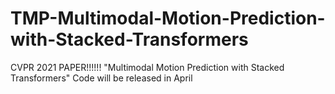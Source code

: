 # TMP-Multimodal-Motion-Prediction-with-Stacked-Transformers
CVPR 2021 PAPER!!!!!!  "Multimodal Motion Prediction with Stacked Transformers"
Code will be released in April
